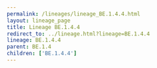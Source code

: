 ```yaml
---
permalink: /lineages/lineage_BE.1.4.4.html
layout: lineage_page
title: Lineage BE.1.4.4
redirect_to: ../lineage.html?lineage=BE.1.4.4
lineage: BE.1.4.4
parent: BE.1.4
children: ['BE.1.4.4']
---
```

